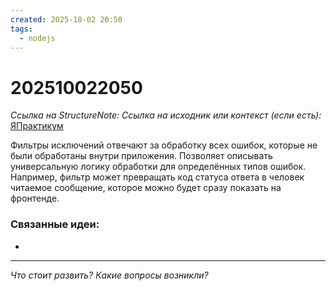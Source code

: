 ```yaml
---
created: 2025-10-02 20:50
tags:
  - nodejs
---
```

# 202510022050
*Ссылка на StructureNote:*
*Ссылка на исходник или контекст (если есть):* [ЯПрактикум](https://practicum.yandex.ru/learn/backend-nodejs/courses/a4214ab0-2146-4152-b90e-651bf4c7ca5e/sprints/564244/topics/1df920a3-5c6a-4fcd-884c-0f66136c2b56/lessons/0fa76aa4-6dec-490f-9466-78a5fe72e7bd/)

Фильтры исключений отвечают за обработку всех ошибок, которые не были обработаны внутри приложения. Позволяет описывать универсальную логику обработки для определённых типов ошибок. Например, фильтр может превращать код статуса ответа в человек читаемое сообщение, которое можно будет сразу показать на фронтенде.

### Связанные идеи:
* 
---

*Что стоит развить? Какие вопросы возникли?*